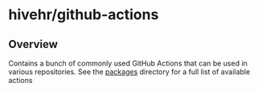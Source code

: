 # hivehr/github-actions

## Overview

Contains a bunch of commonly used GitHub Actions that can be used in various repositories. See the [packages](./packages) directory for a full list of available actions
